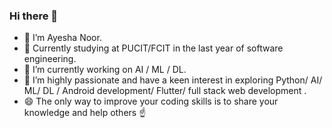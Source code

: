 ### Hi there 👋

<!--
**AyeshaNoor786/AyeshaNoor786** is a ✨ _special_ ✨ repository because its `README.md` (this file) appears on your GitHub profile.

Here are some ideas to get you started:-->

- 🔭 I’m Ayesha Noor.
- 👯 Currently studying at PUCIT/FCIT in the last year of software engineering.
- 🌱 I’m currently working on AI / ML / DL.
- 🤔 I’m highly passionate and have a keen interest in exploring Python/ AI/ ML/ DL / Android development/ Flutter/ full stack web development .
- 😄 The only way to improve your coding skills is to share your knowledge and help others ☝️
<!-- ⚡ Fun fact: ...
-->

